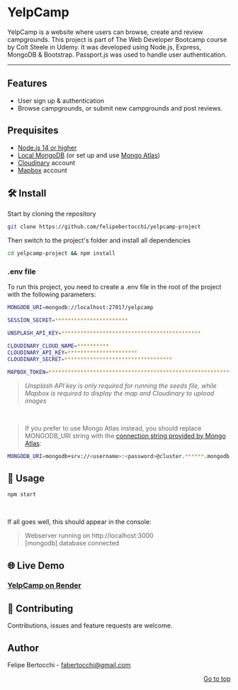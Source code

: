 <div id="top"></div>

# YelpCamp

YelpCamp is a website where users can browse, create and review campgrounds. This project is part of The Web Developer Bootcamp course by Colt Steele in Udemy. It was developed using Node.js, Express, MongoDB & Bootstrap. Passport.js was used to handle user authentication.

---

## Features
  - User sign up & authentication
  - Browse campgrounds, or submit new campgrounds and post reviews.

## Prequisites
* [Node.js 14 or higher](https://nodejs.org/es/)
* [Local MongoDB](https://www.mongodb.com/docs/manual/installation/) (or set up and use [Mongo Atlas](https://www.mongodb.com/atlas))
* [Cloudinary](https://cloudinary.com/) account
* [Mapbox](https://account.mapbox.com/) account

## 🛠️ Install
Start by cloning the repository
  ```sh
  git clone https://github.com/felipebertocchi/yelpcamp-project
  ```
   
Then switch to the project's folder and install all dependencies
  ```sh
  cd yelpcamp-project && npm install
  ```

### .env file

To run this project, you need to create a .env file in the root of the project with the following parameters:
  ```sh
  MONGODB_URI=mongodb://localhost:27017/yelpcamp

  SESSION_SECRET=***********************
  
  UNSPLASH_API_KEY=********************************************

  CLOUDINARY_CLOUD_NAME=**********
  CLOUDINARY_API_KEY=**********************
  CLOUDINARY_SECRET=**********************************

  MAPBOX_TOKEN=********************************************************************************************
  ```
> *Unsplash API key is only required for running the seeds file, while Mapbox is required to display the map and Cloudinary to upload images*
<br>

> If you prefer to use Mongo Atlas instead, you should replace MONGODB_URI string with the [connection string provided by Mongo Atlas](https://www.mongodb.com/docs/guides/atlas/connection-string/):
  ```sh
  MONGODB_URI=mongodb+srv://<username>:<password>@cluster.******.mongodb.net/prod?retryWrites=true&w=majority
  ```

## 🚀 Usage

  ```sh
  npm start
  ```
<br>

If all goes well, this should appear in the console:

> Webserver running on http://localhost:3000 <br>
> [mongodb] database connected

## 🌐 Live Demo

### [YelpCamp on Render](https://yelpcamp-p1p4.onrender.com)

## 🤝 Contributing
Contributions, issues and feature requests are welcome.

## Author
Felipe Bertocchi - fabertocchi@gmail.com
<p align="right"><a href="#top">Go to top</a></p>
